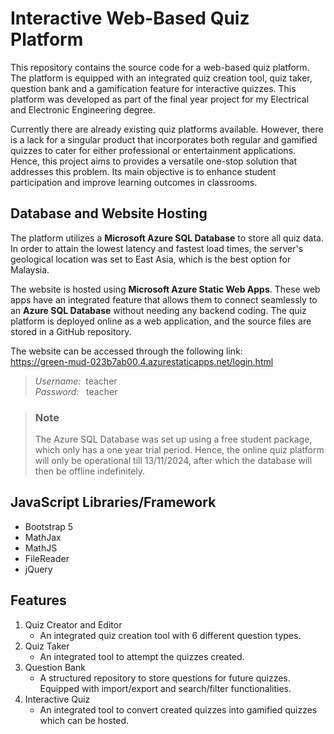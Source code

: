 #  Interactive Web-Based Quiz Platform

This repository contains the source code for a web-based quiz platform. The platform is equipped with an integrated quiz creation tool, quiz taker, question bank and a gamification feature for interactive quizzes. This platform was developed as part of the final year project for my Electrical and Electronic Engineering degree.

Currently there are already existing quiz platforms available. However, there is a lack for a singular product that incorporates both regular and gamified quizzes to cater for either professional or entertainment applications. Hence, this project aims to provides a versatile one-stop solution that addresses this problem. Its main objective is to enhance student participation and improve learning outcomes in classrooms. 

## Database and Website Hosting
The platform utilizes a **Microsoft Azure SQL Database** to store all quiz data. In order to attain the lowest latency and fastest load times, the server's geological location was set to East Asia, which is the best option for Malaysia.

The website is hosted using **Microsoft Azure Static Web Apps**. These web apps have an integrated feature that allows them to connect seamlessly to an **Azure SQL Database** without needing any backend coding. The quiz platform is deployed online as a web application, and the source files are stored in a GitHub repository.

The website can be accessed through the following link:<br />
https://green-mud-023b7ab00.4.azurestaticapps.net/login.html
> *Username:*&nbsp;&nbsp;teacher<br />*Password:*&nbsp;&nbsp;&nbsp;teacher

> ### Note
> The Azure SQL Database was set up using a free student package, which only has a one year trial period. Hence, the online quiz platform will only be operational till 13/11/2024, after which the database will then be offline indefinitely.

## JavaScript Libraries/Framework
- Bootstrap 5
- MathJax
- MathJS
- FileReader
- jQuery

## Features
1. Quiz Creator and Editor
   - An integrated quiz creation tool with 6 different question types.
2. Quiz Taker
   - An integrated tool to attempt the quizzes created.
3. Question Bank
   - A structured repository to store questions for future quizzes. Equipped with import/export and search/filter functionalities.
4. Interactive Quiz
   - An integrated tool to convert created quizzes into gamified quizzes which can be hosted.
